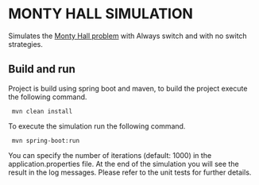 # MONTY HALL SIMULATION

Simulates the [Monty Hall problem](http://en.wikipedia.org/wiki/Monty_Hall_problem)
with Always switch and with no switch strategies.

## Build and run

Project is build using spring boot and maven, to build the project execute the following command. 

     mvn clean install

To execute the simulation run the following command.

     mvn spring-boot:run

You can specify the number of iterations (default: 1000) in the application.properties file.
At the end of the simulation you will see the result in the log messages. Please refer to the unit tests for further details.
